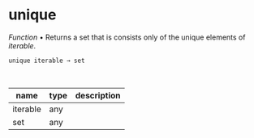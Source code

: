 # unique

_Function_ &bull; Returns a set that is consists only of the unique elements of _iterable_.

<pre><code>unique iterable &rarr; set</code></pre>
<br>

| name | type | description |
|------|------|-------------|
|iterable|any||
|set|any||


